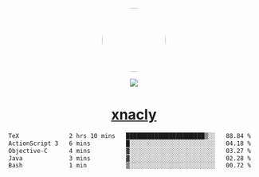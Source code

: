 <p align="center">
  <img style="border-radius: 100px" width="128" height="128" src="https://avatars.githubusercontent.com/u/47723417?v=4"/>
</p>
<p align="center">
  <img src="https://komarev.com/ghpvc/?username=xnacly&&style=flat-square"/>
</p>

<h1 align="center"><a href="https://xnacly.me"> xnacly</a> </h1>

<!--START_SECTION:waka-->

```txt
TeX              2 hrs 10 mins   ██████████████████████▒░░   88.84 %
ActionScript 3   6 mins          █░░░░░░░░░░░░░░░░░░░░░░░░   04.18 %
Objective-C      4 mins          ▓░░░░░░░░░░░░░░░░░░░░░░░░   03.27 %
Java             3 mins          ▓░░░░░░░░░░░░░░░░░░░░░░░░   02.28 %
Bash             1 min           ▒░░░░░░░░░░░░░░░░░░░░░░░░   00.72 %
```

<!--END_SECTION:waka-->
